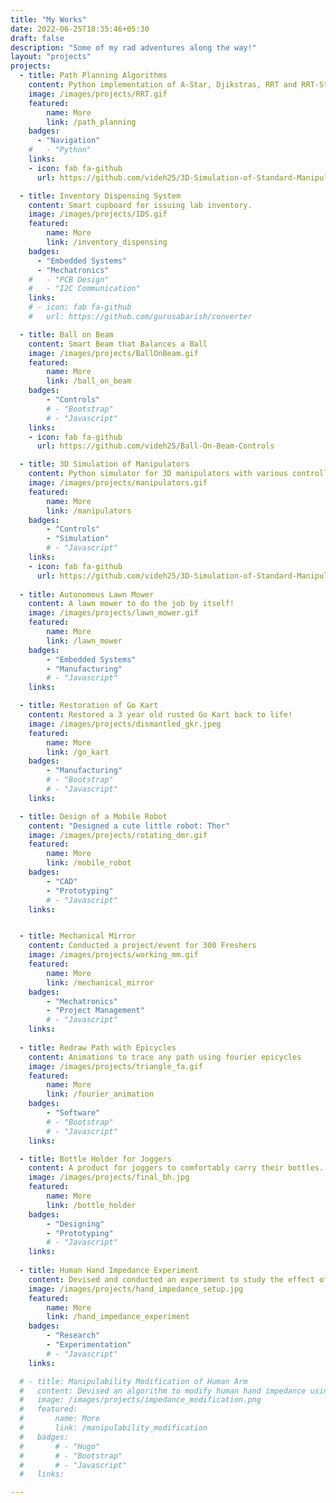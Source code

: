 ```yaml
---
title: "My Works"
date: 2022-06-25T18:35:46+05:30
draft: false
description: "Some of my rad adventures along the way!"
layout: "projects"
projects:
  - title: Path Planning Algorithms
    content: Python implementation of A-Star, Djikstras, RRT and RRT-Star.
    image: /images/projects/RRT.gif
    featured:
        name: More
        link: /path_planning
    badges:
      - "Navigation"
    #   - "Python"
    links:
    - icon: fab fa-github
      url: https://github.com/videh25/3D-Simulation-of-Standard-Manipulators

  - title: Inventory Dispensing System
    content: Smart cupboard for issuing lab inventory.
    image: /images/projects/IDS.gif
    featured:
        name: More
        link: /inventory_dispensing
    badges:
      - "Embedded Systems"
      - "Mechatronics"
    #   - "PCB Design"
    #   - "I2C Communication"
    links:
    # - icon: fab fa-github
    #   url: https://github.com/gurusabarish/converter

  - title: Ball on Beam
    content: Smart Beam that Balances a Ball
    image: /images/projects/BallOnBeam.gif
    featured:
        name: More
        link: /ball_on_beam
    badges:
        - "Controls"
        # - "Bootstrap"
        # - "Javascript"
    links:
    - icon: fab fa-github
      url: https://github.com/videh25/Ball-On-Beam-Controls

  - title: 3D Simulation of Manipulators
    content: Python simulator for 3D manipulators with various controllers implemented.
    image: /images/projects/manipulators.gif
    featured:
        name: More
        link: /manipulators
    badges:
        - "Controls"
        - "Simulation"
        # - "Javascript"
    links:
    - icon: fab fa-github
      url: https://github.com/videh25/3D-Simulation-of-Standard-Manipulators
  
  - title: Autonomous Lawn Mower
    content: A lawn mower to do the job by itself! 
    image: /images/projects/lawn_mower.gif
    featured:
        name: More
        link: /lawn_mower
    badges:
        - "Embedded Systems"
        - "Manufacturing"
        # - "Javascript"
    links:

  - title: Restoration of Go Kart
    content: Restored a 3 year old rusted Go Kart back to life!
    image: /images/projects/dismantled_gkr.jpeg
    featured:
        name: More
        link: /go_kart
    badges:
        - "Manufacturing"
        # - "Bootstrap"
        # - "Javascript"
    links:

  - title: Design of a Mobile Robot
    content: "Designed a cute little robot: Thor" 
    image: /images/projects/rotating_dmr.gif
    featured:
        name: More
        link: /mobile_robot 
    badges:
        - "CAD"
        - "Prototyping"
        # - "Javascript"
    links:


  - title: Mechanical Mirror
    content: Conducted a project/event for 300 Freshers
    image: /images/projects/working_mm.gif
    featured:
        name: More
        link: /mechanical_mirror
    badges:
        - "Mechatronics"
        - "Project Management"
        # - "Javascript"
    links: 
    
  - title: Redraw Path with Epicycles
    content: Animations to trace any path using fourier epicycles 
    image: /images/projects/triangle_fa.gif
    featured:
        name: More
        link: /fourier_animation
    badges:
        - "Software"
        # - "Bootstrap"
        # - "Javascript"
    links:

  - title: Bottle Holder for Joggers
    content: A product for joggers to comfortably carry their bottles.
    image: /images/projects/final_bh.jpg
    featured:
        name: More
        link: /bottle_holder
    badges:
        - "Designing"
        - "Prototyping"
        # - "Javascript"
    links:  
    
  - title: Human Hand Impedance Experiment
    content: Devised and conducted an experiment to study the effect of human hand impedance under a divergent force field.
    image: /images/projects/hand_impedance_setup.jpg
    featured:
        name: More
        link: /hand_impedance_experiment
    badges:
        - "Research"
        - "Experimentation"
        # - "Javascript"
    links:

  # - title: Manipulability Modification of Human Arm
  #   content: Devised an algorithm to modify human hand impedance using an external manipulator.
  #   image: /images/projects/impedance_modification.png
  #   featured:
  #       name: More
  #       link: /manipulability_modification
  #   badges:
  #       # - "Hugo"
  #       # - "Bootstrap"
  #       # - "Javascript"
  #   links:

---
```

